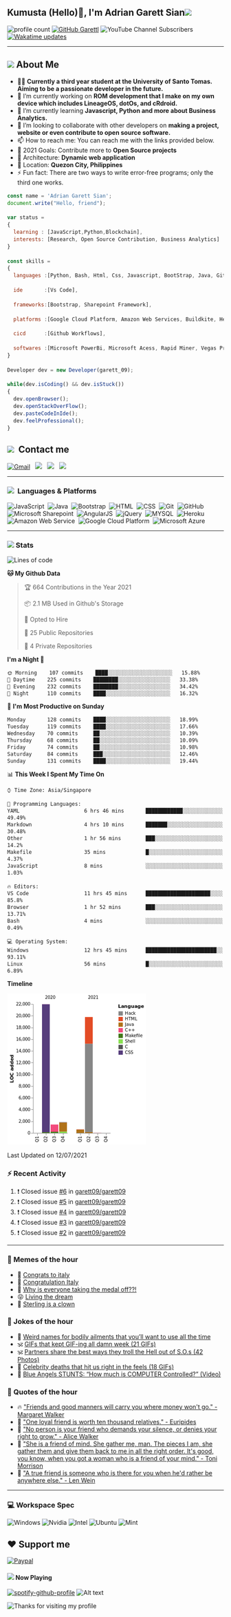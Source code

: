 <h2> Kumusta (Hello)🙏, I'm Adrian Garett Sian<img src="https://media.giphy.com/media/12oufCB0MyZ1Go/giphy.gif" width="50"></h2>

![profile count](https://komarev.com/ghpvc/?username=garett09&color=red)
[![GitHub Garettl](https://img.shields.io/github/followers/garett09?label=follow&style=social)](https://github.com/garett09)
![YouTube Channel Subscribers](https://img.shields.io/youtube/channel/subscribers/UChAoCAh1jVTaMz0Sc61X5Xw?style=social)
[![Wakatime updates](https://github.com/garett09/garett09/actions/workflows/update-commits.yml/badge.svg?branch=main)](https://github.com/garett09/garett09/actions/workflows/update-commits.yml)

---

## <img src="https://media.giphy.com/media/fTsZNbPQxJWtor2LXE/giphy.gif"  width="30">&nbsp;About Me
-   👩‍💻  **Currently a third year student at the University of Santo Tomas. Aiming to be a passionate developer in the future.**
-   🔭  I’m currently working on  **ROM development that I make on my own device which includes LineageOS, dotOs, and cRdroid.**
-   🌱  I’m currently learning **Javascript, Python and more about Business Analytics.**
-   👯  I’m looking to collaborate with other developers on **making a project, website or even contribute to open source software.**
-   📫  How to reach me: You can reach me with the links provided below. 
-   🥅  2021 Goals: Contribute more to **Open Source projects**
-   👷  Architecture: **Dynamic web application**
-   📍   Location: **Quezon City, Philippines** 
-   ⚡  Fun fact: There are two ways to write error-free programs; only the third one works.

```javascript
const name = 'Adrian Garett Sian';
document.write("Hello, friend");

var status = 
{ 
  learning : [JavaScript,Python,Blockchain],
  interests: [Research, Open Source Contribution, Business Analytics]
}

const skills = 
{
  languages :[Python, Bash, Html, Css, Javascript, BootStrap, Java, Git, Markdown, AngularJs, AccessSQL, MySQL],
  
  ide       :[Vs Code],
  
  frameworks:[Bootstrap, Sharepoint Framework],
  
  platforms :[Google Cloud Platform, Amazon Web Services, Buildkite, Heroku, Microsoft Sharepoint],
  
  cicd      :[Github Workflows],

  softwares :[Microsoft PowerBi, Microsoft Acess, Rapid Miner, Vegas Pro]
}

Developer dev = new Developer(garett_09);

while(dev.isCoding() && dev.isStuck())  
{
  dev.openBrowser();
  dev.openStackOverFlow();
  dev.pasteCodeInIde();
  dev.feelProfessional();
}
```

## <img src="https://media.giphy.com/media/c5vDr1rkcbcrBwG9SX/giphy.gif" width="30">&nbsp; Contact me

<a href="mailto:adriansian@gmail.com"><img alt="Gmail" src="https://img.shields.io/badge/Gmail-D14836?style=for-the-badge&logo=gmail&logoColor=white" /></a> &nbsp;
<a href="https://instagram.com/adriansian"><img src="https://img.shields.io/badge/@adriansian_-E4405F?style=for-the-badge&logo=instagram&logoColor=white"/></a> &nbsp;
<a href="https://t.me/garett_09"><img src="https://img.shields.io/badge/@garett_09_-2CA5E0?style=for-the-badge&logo=telegram&logoColor=white"/></a> &nbsp;
<a href="https://www.linkedin.com/in/adrian-garett-sian-766775159/"><img src="https://img.shields.io/badge/-Adrian%20Garett%20Sian-blue?style=flat-square&logo=Linkedin&logoColor=white&link=https://www.linkedin.com/in/adrian-garett-sian-766775159/"/></a> &nbsp;

---

###  <img src="https://media.giphy.com/media/WUlplcMpOCEmTGBtBW/giphy.gif" width="30"> &nbsp;Languages & Platforms

![JavaScript](https://img.shields.io/badge/JavaScript-F7DF1E?style=for-the-badge&logo=javascript&logoColor=black)&nbsp;
![Java](https://img.shields.io/badge/Java-ED8B00?style=for-the-badge&logo=java&logoColor=white)&nbsp;
![Bootstrap](https://img.shields.io/badge/Bootstrap-563D7C?style=for-the-badge&logo=bootstrap&logoColor=white)&nbsp;
![HTML](https://img.shields.io/badge/HTML5-E34F26?style=for-the-badge&logo=html5&logoColor=white)&nbsp;
![CSS](https://img.shields.io/badge/CSS3-1572B6?style=for-the-badge&logo=css3&logoColor=white)&nbsp;
![Git](https://img.shields.io/badge/git-%23F05033.svg?style=for-the-badge&logo=git&logoColor=white)&nbsp;
![GitHub](https://img.shields.io/badge/GitHub-100000?style=for-the-badge&logo=github&logoColor=white)&nbsp;
![Microsoft Sharepoint](https://img.shields.io/badge/Microsoft_SharePoint-0078D4?style=for-the-badge&logo=microsoft-sharepoint&logoColor=white)&nbsp;
![AngularJS](https://img.shields.io/badge/AngularJS-E23237?style=for-the-badge&logo=angularjs&logoColor=white)&nbsp;
![jQuery](https://img.shields.io/badge/jQuery-0769AD?style=for-the-badge&logo=jquery&logoColor=white)&nbsp;
![MYSQL](https://img.shields.io/badge/MySQL-00000F?style=for-the-badge&logo=mysql&logoColor=white)&nbsp;
![Heroku](https://img.shields.io/badge/Heroku-430098?style=for-the-badge&logo=heroku&logoColor=white)&nbsp;
![Amazon Web Service](https://img.shields.io/badge/Amazon_AWS-232F3E?style=for-the-badge&logo=amazon-aws&logoColor=white)&nbsp;
![Google Cloud Platform](https://img.shields.io/badge/Google_Cloud-4285F4?style=for-the-badge&logo=google-cloud&logoColor=white)&nbsp;
![Microsoft Azure](https://img.shields.io/badge/Microsoft_Azure-0089D6?style=for-the-badge&logo=microsoft-azure&logoColor=white)&nbsp;

---

### <img src="https://media.giphy.com/media/l378c04F2fjeZ7vH2/giphy.gif" width="30">&nbsp;Stats


<!--START_SECTION:waka-->
![Lines of code](https://img.shields.io/badge/From%20Hello%20World%20I%27ve%20Written-45701%20lines%20of%20code-blue)

**🐱 My Github Data** 

> 🏆 664 Contributions in the Year 2021
 > 
> 📦 2.1 MB Used in Github's Storage 
 > 
> 💼 Opted to Hire
 > 
> 📜 25 Public Repositories 
 > 
> 🔑 4 Private Repositories  
 > 
**I'm a Night 🦉** 

```text
🌞 Morning    107 commits    ████░░░░░░░░░░░░░░░░░░░░░   15.88% 
🌆 Daytime    225 commits    ████████░░░░░░░░░░░░░░░░░   33.38% 
🌃 Evening    232 commits    ████████░░░░░░░░░░░░░░░░░   34.42% 
🌙 Night      110 commits    ████░░░░░░░░░░░░░░░░░░░░░   16.32%

```
📅 **I'm Most Productive on Sunday** 

```text
Monday       128 commits    ████░░░░░░░░░░░░░░░░░░░░░   18.99% 
Tuesday      119 commits    ████░░░░░░░░░░░░░░░░░░░░░   17.66% 
Wednesday    70 commits     ██░░░░░░░░░░░░░░░░░░░░░░░   10.39% 
Thursday     68 commits     ██░░░░░░░░░░░░░░░░░░░░░░░   10.09% 
Friday       74 commits     ██░░░░░░░░░░░░░░░░░░░░░░░   10.98% 
Saturday     84 commits     ███░░░░░░░░░░░░░░░░░░░░░░   12.46% 
Sunday       131 commits    ████░░░░░░░░░░░░░░░░░░░░░   19.44%

```


📊 **This Week I Spent My Time On** 

```text
⌚︎ Time Zone: Asia/Singapore

💬 Programming Languages: 
YAML                     6 hrs 46 mins       ████████████░░░░░░░░░░░░░   49.49% 
Markdown                 4 hrs 10 mins       ███████░░░░░░░░░░░░░░░░░░   30.48% 
Other                    1 hr 56 mins        ███░░░░░░░░░░░░░░░░░░░░░░   14.2% 
Makefile                 35 mins             █░░░░░░░░░░░░░░░░░░░░░░░░   4.37% 
JavaScript               8 mins              ░░░░░░░░░░░░░░░░░░░░░░░░░   1.03%

🔥 Editors: 
VS Code                  11 hrs 45 mins      █████████████████████░░░░   85.8% 
Browser                  1 hr 52 mins        ███░░░░░░░░░░░░░░░░░░░░░░   13.71% 
Bash                     4 mins              ░░░░░░░░░░░░░░░░░░░░░░░░░   0.49%

💻 Operating System: 
Windows                  12 hrs 45 mins      ███████████████████████░░   93.11% 
Linux                    56 mins             █░░░░░░░░░░░░░░░░░░░░░░░░   6.89%

```

**Timeline**

![Chart not found](https://raw.githubusercontent.com/garett09/garett09/main/charts/bar_graph.png) 


 Last Updated on 12/07/2021
<!--END_SECTION:waka-->


### :zap: Recent Activity

<!--START_SECTION:activity-->
1. ❗️ Closed issue [#6](https://github.com/garett09/garett09/issues/6) in [garett09/garett09](https://github.com/garett09/garett09)
2. ❗️ Closed issue [#5](https://github.com/garett09/garett09/issues/5) in [garett09/garett09](https://github.com/garett09/garett09)
3. ❗️ Closed issue [#4](https://github.com/garett09/garett09/issues/4) in [garett09/garett09](https://github.com/garett09/garett09)
4. ❗️ Closed issue [#3](https://github.com/garett09/garett09/issues/3) in [garett09/garett09](https://github.com/garett09/garett09)
5. ❗️ Closed issue [#2](https://github.com/garett09/garett09/issues/2) in [garett09/garett09](https://github.com/garett09/garett09)
<!--END_SECTION:activity-->

---

### 📣 Memes of the hour

<!-- MEMES:START -->
 - 🚖 [Congrats to italy](http://9gag.com/gag/anQWMQq)
 - 🚯 [Congratulation Italy](http://9gag.com/gag/awMGXMW)
 - 🚯 [Why is everyone taking the medal off??!](http://9gag.com/gag/aAbNx92)
 - 😝 [Living the dream](http://9gag.com/gag/aB2N8vO)
 - 🚅 [Sterling is a clown](http://9gag.com/gag/axMn0n1)<!-- MEMES:END -->

### 📣 Jokes of the hour

<!-- JOKES:START -->
 - 🐔 [Weird names for bodily ailments that you’ll want to use all the time](https://thechive.com/2021/07/11/weird-names-for-bodily-ailments-that-youll-want-to-use-all-the-time/)
 - 🕉 [GIFs that kept GIF-ing all damn week (21 GIFs)](https://thechive.com/2021/07/11/gifs-that-kept-gif-ing-all-damn-week-21-gifs-2/)
 - 🕉 [Partners share the best ways they troll the Hell out of S.O.s (42 Photos)](https://thechive.com/2021/07/11/partners-share-the-best-ways-they-troll-the-hell-out-of-s-o-s-42-photos/)
 - 👾 [Celebrity deaths that hit us right in the feels (18 GIFs)](https://thechive.com/2021/07/11/celebrity-deaths-that-hit-us-right-in-the-feels-18-gifs/)
 - 🎈 [Blue Angels STUNTS: “How much is COMPUTER Controlled?” (Video)](https://thechive.com/2021/07/11/blue-angels-stunts-how-much-is-computer-controlled-video/)<!-- JOKES:END -->

### 📣 Quotes of the hour

<!-- QUOTES:START -->
 - 🔥 ["Friends and good manners will carry you where money won't go." - Margaret Walker](https://www.brainyquote.com/quotes/margaret_walker_189840)
 - 🌮 ["One loyal friend is worth ten thousand relatives." - Euripides](https://www.brainyquote.com/quotes/euripides_149016)
 - 🌮 ["No person is your friend who demands your silence, or denies your right to grow." - Alice Walker](https://www.brainyquote.com/quotes/alice_walker_131842)
 - 💯 ["She is a friend of mind. She gather me, man. The pieces I am, she gather them and give them back to me in all the right order. It's good, you know, when you got a woman who is a friend of your mind." - Toni Morrison](https://www.brainyquote.com/quotes/toni_morrison_105243)
 - 💫 ["A true friend is someone who is there for you when he'd rather be anywhere else." - Len Wein](https://www.brainyquote.com/quotes/len_wein_366317)<!-- QUOTES:END -->

--- 
### 💻 Workspace Spec

![Windows](https://img.shields.io/badge/Windows-11-0078D6?style=for-the-badge&logo=windows&logoColor=white)
![Nvidia](https://img.shields.io/badge/NVIDIA-RTX3070-76B900?style=for-the-badge&logo=nvidia&logoColor=white)
![Intel](https://img.shields.io/badge/Intel-Core_i7_10th-0071C5?style=for-the-badge&logo=intel&logoColor=white)
![Ubuntu](https://img.shields.io/badge/Ubuntu-E95420?style=for-the-badge&logo=ubuntu&logoColor=white)
![Mint](https://img.shields.io/badge/Linux_Mint-87CF3E?style=for-the-badge&logo=linux-mint&logoColor=white)


## ❤ Support me
[![Paypal](https://img.shields.io/badge/PayPal-garett_09?style=for-the-badge&logo=paypal&logoColor=white)](https://paypal.me/garett_09)


#### <img src="https://media.giphy.com/media/vybWlRniCXzZC/giphy.gif" width="30">&nbsp;Now Playing 

 [![spotify-github-profile](https://spotify-github-profile.vercel.app/api/view?uid=garett_09&cover_image=true&theme=default)](https://spotify-github-profile.vercel.app/api/view?uid=garett_09&redirect=true)
![Alt text](https://spotify-recently-played-readme.vercel.app/api?user=garett_09&width=510)

<img height="120" alt="Thanks for visiting my profile" width="100%" src="https://github.com/dibyendu415/dibyendu415/blob/master/marquee.svg" />
